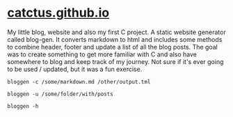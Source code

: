 # [catctus.github.io](https://catctus.github.io)

My little blog, website and also my first C project. A static website generator called blog-gen. 
It converts markdown to html and includes some methods to combine header, footer and update a 
list of all the blog posts. The goal was to create something to get more familiar with C and also have somewhere
to blog and keep track of my journey. Not sure if it's ever going to be used / updated, but it was a fun exercise. 

`bloggen -c /some/markdown.md /other/output.tml`

`bloggen -u /some/folder/with/posts`

`bloggen -h` 

